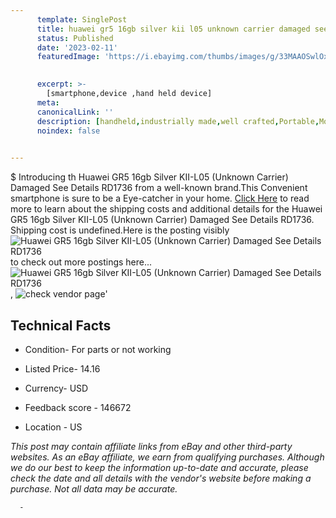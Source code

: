 ```yaml
---
      template: SinglePost
      title: huawei gr5 16gb silver kii l05 unknown carrier damaged see details rd1736
      status: Published
      date: '2023-02-11'
      featuredImage: 'https://i.ebayimg.com/thumbs/images/g/33MAAOSwlOxj5ZTR/s-l225.jpg'
       

      excerpt: >-
        [smartphone,device ,hand held device]
      meta:
      canonicalLink: ''
      description: [handheld,industrially made,well crafted,Portable,Mobile,Compact,Convenient,Lightweight,Maneuverable,Man-portable,Miniature,Carriable,Hand-held,Light,Holdable,Transportable,Mobile device,Pocket-sized,On-the-go,Wireless,Cordless,Compact size,Convenient size, smartphone,device ,hand held device]
      noindex: false
      

---
```

$
      Introducing th Huawei GR5 16gb Silver KII-L05 (Unknown Carrier) Damaged See Details RD1736 from a well-known brand.This Convenient smartphone is sure to be a Eye-catcher in your home. [Click Here](https://www.ebay.com/itm/275676997095?hash=item402fa125e7%3Ag%3A33MAAOSwlOxj5ZTR&mkevt=1&mkcid=1&mkrid=711-53200-19255-0&campid=%253CePNCampaignId%253E&customid=%253CreferenceId%253E&toolid=10049) to read more to learn about the shipping costs and additional details for the Huawei GR5 16gb Silver KII-L05 (Unknown Carrier) Damaged See Details RD1736. Shipping cost is undefined.Here is the posting visibly ![Huawei GR5 16gb Silver KII-L05 (Unknown Carrier) Damaged See Details RD1736](https://i.ebayimg.com/thumbs/images/g/33MAAOSwlOxj5ZTR/s-l225.jpg) to check out more postings here... ![Huawei GR5 16gb Silver KII-L05 (Unknown Carrier) Damaged See Details RD1736](https://i.ebayimg.com/images/g/33MAAOSwlOxj5ZTR/s-l1600.jpg), ![check vendor page](https://origin-galleryplus.ebayimg.com/ws/web/275676997095_2_0_1/225x225.jpg,https://origin-galleryplus.ebayimg.com/ws/web/275676997095_3_0_1/225x225.jpg,https://origin-galleryplus.ebayimg.com/ws/web/275676997095_4_0_1/225x225.jpg,https://origin-galleryplus.ebayimg.com/ws/web/275676997095_5_0_1/225x225.jpg)'

      

 ## Technical Facts 



     
      

 - Condition- For parts or not working 


      

 - Listed Price- 14.16 


      

 - Currency- USD 


      

 - Feedback score - 146672 


      

 - Location - US 


      
      

 *_This post may contain affiliate links from eBay and other third-party websites. As an eBay affiliate, we earn from qualifying purchases. Although we do our best to keep the information up-to-date and accurate, please check the date and all details with the vendor's website before making a purchase. Not all data may be accurate._*




      -
